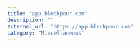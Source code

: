 ```yaml
---
title: "app.blockpour.com"
description: ""
external_url: "https://app.blockpour.com"
category: "Miscellaneous"
---
```

